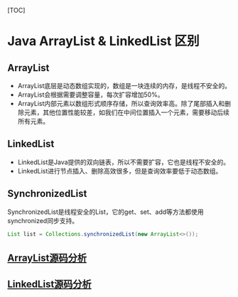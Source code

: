 [TOC]

# Java ArrayList & LinkedList 区别

## ArrayList

- ArrayList底层是动态数组实现的，数组是一块连续的内存，是线程不安全的。
- ArrayList会根据需要调整容量，每次扩容增加50%。
- ArrayList内部元素以数组形式顺序存储，所以查询效率高。除了尾部插入和删除元素，其他位置性能较差，如我们在中间位置插入一个元素，需要移动后续所有元素。



## LinkedList

- LinkedList是Java提供的双向链表，所以不需要扩容，它也是线程不安全的。
- LinkedList进行节点插入、删除高效很多，但是查询效率要低于动态数组。



## SynchronizedList

SynchronizedList是线程安全的List，它的get、set、add等方法都使用synchronized同步支持。

```java
List list = Collections.synchronizedList(new ArrayList<>());
```



## [ArrayList源码分析](https://blog.csdn.net/qq_14876133/article/details/105360236)



## [LinkedList源码分析](https://blog.csdn.net/qq_14876133/article/details/105411619)


